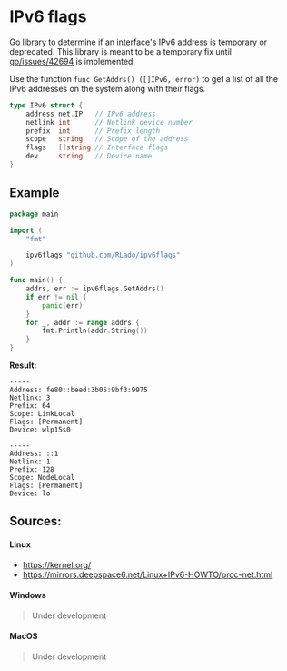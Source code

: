 # IPv6 flags
Go library to determine if an interface's IPv6 address is temporary or deprecated. This library is meant to be a temporary fix until [go/issues/42694](https://github.com/golang/go/issues/42694) is implemented.

Use the function `func GetAddrs() ([]IPv6, error)` to get a list of all the IPv6 addresses on the system along with their flags.

```go
type IPv6 struct {
	address net.IP   // IPv6 address
	netlink int      // Netlink device number
	prefix  int      // Prefix length
	scope   string   // Scope of the address
	flags   []string // Interface flags
	dev     string   // Device name
}
```

## Example
```go
package main

import (
	"fmt"

	ipv6flags "github.com/RLado/ipv6flags"
)

func main() {
	addrs, err := ipv6flags.GetAddrs()
	if err != nil {
		panic(err)
	}
	for _, addr := range addrs {
		fmt.Println(addr.String())
	}
}
```

**Result:**
```
-----
Address: fe80::beed:3b05:9bf3:9975
Netlink: 3
Prefix: 64
Scope: LinkLocal
Flags: [Permanent]
Device: wlp15s0

-----
Address: ::1
Netlink: 1
Prefix: 128
Scope: NodeLocal
Flags: [Permanent]
Device: lo
```

## Sources:
#### Linux
- https://kernel.org/
- https://mirrors.deepspace6.net/Linux+IPv6-HOWTO/proc-net.html

#### Windows
> Under development

#### MacOS
> Under development
